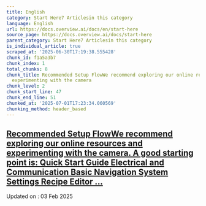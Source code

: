 ```yaml
---
title: English
category: Start Here7 Articlesin this category
language: English
url: https://docs.overview.ai/docs/en/start-here
source_page: https://docs.overview.ai/docs/start-here
parent_category: Start Here7 Articlesin this category
is_individual_article: true
scraped_at: '2025-06-30T17:19:38.555428'
chunk_id: f1a5a3b7
chunk_index: 1
total_chunks: 8
chunk_title: Recommended Setup FlowWe recommend exploring our online resources and
  experimenting with the camera
chunk_level: 2
chunk_start_line: 47
chunk_end_line: 51
chunked_at: '2025-07-01T17:23:34.060569'
chunking_method: header_based
---
```


## [Recommended Setup FlowWe recommend exploring our online resources and experimenting with the camera. A good starting point is: Quick Start Guide Electrical and Communication Basic Navigation System Settings Recipe Editor ...](/docs/recommended-setup-flow)

Updated on : 03 Feb 2025
